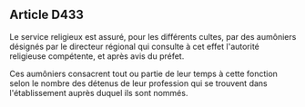 Article D433
----
Le service religieux est assuré, pour les différents cultes, par des aumôniers
désignés par le directeur régional qui consulte à cet effet l'autorité
religieuse compétente, et après avis du préfet.

Ces aumôniers consacrent tout ou partie de leur temps à cette fonction selon le
nombre des détenus de leur profession qui se trouvent dans l'établissement
auprès duquel ils sont nommés.
